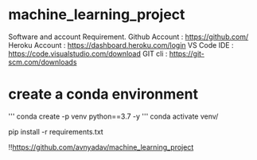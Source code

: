 # machine_learning_project
Software and account Requirement.
Github Account : https://github.com/
Heroku Account : https://dashboard.heroku.com/login
VS Code IDE : https://code.visualstudio.com/download
GIT cli : https://git-scm.com/downloads

# create a conda environment
'''
conda create -p venv python==3.7 -y
'''
conda activate venv/

pip install -r requirements.txt

!!https://github.com/avnyadav/machine_learning_project